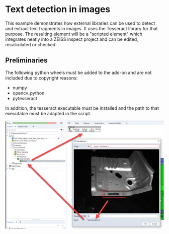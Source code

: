 # Text detection in images

This example demonstrates how external libraries can be used to detect and extract text fragments in images. It uses the Tesseract library for that purpose. The resulting element will be a "scripted element" which integrates neatly into a ZEISS inspect project and can be edited, recalculated or checked.

## Preliminaries

The following python wheels must be added to the add-on and are not included due to copyright reasons:

* numpy
* opencv_python
* pytesseract

In addition, the tesseract executable must be installed and the path to that executable must be adapted in the script.

![Software](doc/text_detection.png)
